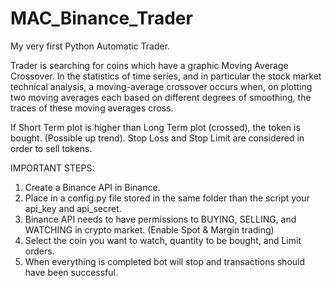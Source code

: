 # MAC_Binance_Trader


My very first Python Automatic Trader.

Trader is searching for coins which have a graphic Moving Average Crossover. In the statistics of time series, and in particular the stock market technical analysis, a moving-average crossover occurs when, on plotting two moving averages each based on different degrees of smoothing, the traces of these moving averages cross.

If Short Term plot is higher than Long Term plot (crossed), the token is bought. (Possible up trend).
Stop Loss and Stop Limit are considered in order to sell tokens.

IMPORTANT STEPS:
1. Create a Binance API in Binance.
2. Place in a config.py file stored in the same folder than the script your api_key and api_secret.
3. Binance API needs to have permissions to BUYING, SELLING, and WATCHING in crypto market. (Enable Spot & Margin trading)
4. Select the coin you want to watch, quantity to be bought, and Limit orders.
5. When everything is completed bot will stop and transactions should have been successful.
